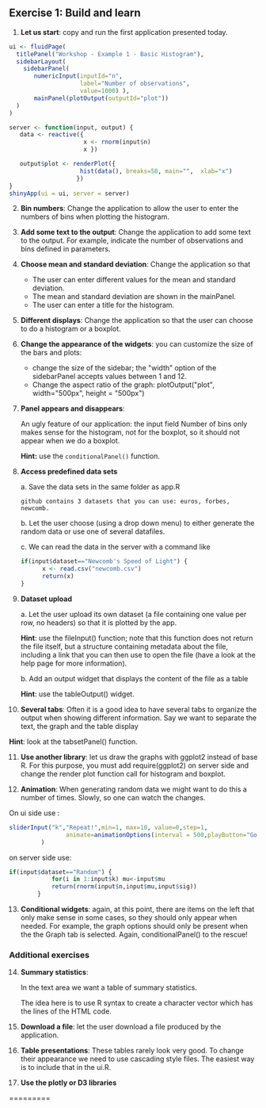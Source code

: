 ## Exercise 1: Build and learn

1. **Let us start**: copy and run the first application presented today.

```R
ui <- fluidPage(
  titlePanel("Workshop - Example 1 - Basic Histogram"),
  sidebarLayout(
    sidebarPanel(
       numericInput(inputId="n",
                    label="Number of observations",
                    value=1000) ),  
       mainPanel(plotOutput(outputId="plot"))
  )
)

server <- function(input, output) {
   data <- reactive({
                     x <- rnorm(input$n)
                     x })

   output$plot <- renderPlot({
         	        hist(data(), breaks=50, main="",  xlab="x")
                   })
}
shinyApp(ui = ui, server = server)
```

2. **Bin numbers**: Change the application to allow the user to enter
the numbers of bins when plotting the histogram.

3. **Add some text to the output**: Change the application to add some
text to the output. For example, indicate the number of observations and bins
defined in parameters.

4. **Choose mean and standard deviation**: Change the application so that

    - The user can enter different values for the mean and standard deviation. 
    - The mean and standard deviation are shown in the mainPanel.
    - The user can enter a title for the histogram.

5. **Different displays**: Change the application so that the user can
choose to do a histogram or a boxplot.

6. **Change the appearance of the widgets**: you can customize the size of
the bars and plots:

    - change the size of the sidebar; the "width" option of the sidebarPanel
      accepts values between 1 and 12.
    - Change the aspect ratio of the graph:
      plotOutput("plot", width="500px", height = "500px")

7. **Panel appears and disappears**:

      An ugly feature of our application: the input field Number of
      bins only makes sense for the histogram, not for the boxplot, so
      it should not appear when we do a boxplot.
      
      **Hint:** use the `conditionalPanel()` function.

8. **Access predefined data sets**

    a. Save the data sets in the same folder as app.R

    `github contains 3 datasets that you can use: euros, forbes, newcomb.`

    b. Let the user choose (using a drop down menu) to either generate the
    random data or use one of several datafiles.

    c. We can read the data in the server with a command like

    ```R
    if(input$dataset=="Newcomb's Speed of Light") {
          x <- read.csv("newcomb.csv")
          return(x)
    }
    ```


9. **Dataset upload**

   a. Let the user upload its own dataset (a file containing one value
   per row, no headers) so that it is plotted by the app.

   **Hint**: use the fileInput() function; note that this function does not
   return the file itself, but a structure containing metadata about the file,
   including a link that you can then use to open the file (have a look at the
   help page for more information).

   b. Add an output widget that displays the content of the file as a table

   **Hint**: use the tableOutput() widget.

10. **Several tabs**: Often it is a good idea to have several tabs to
organize the output when showing different information. Say we want to
separate the text, the graph and the table display

   **Hint**: look at the tabsetPanel() function.

11. **Use another library**: let us draw the graphs with ggplot2
instead of base R. For this purpose, you must add require(ggplot2) on
server side and change the render plot function call for histogram and
boxplot.

12. **Animation**: When generating random data we might want to do this a
number of times. Slowly, so one can watch the changes.

On ui side use :

```R
sliderInput("k","Repeat!",min=1, max=10, value=0,step=1,
                animate=animationOptions(interval = 500,playButton="Go!")
         )
````

on server side use:

```R
if(input$dataset=="Random") {
            for(i in 1:input$k) mu<-input$mu
            return(rnorm(input$n,input$mu,input$sig))
        } 
```

13. **Conditional widgets**: again, at this point, there are items on
the left that only make sense in some cases, so they should only
appear when needed. For example, the graph options should only be present
when the the Graph tab is selected. Again, conditionalPanel() to the
rescue!


### Additional exercises

14. **Summary statistics**:

    In the text area we want a table of summary statistics.

    The idea here is to use R syntax to create a character vector
    which has the lines of the HTML code.

15. **Download a file**: let the user download a file produced by the
application.

16. **Table presentations**: These tables rarely look very good. To change
their appearance we need to use cascading style files. The easiest way
is to include that in the ui.R.

17. **Use the plotly or D3 libraries**


=========
 

